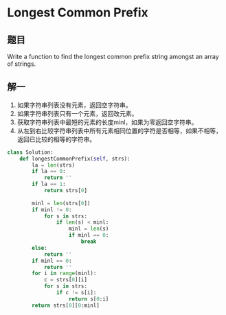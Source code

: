 
# Longest Common Prefix

## 题目
Write a function to find the longest common prefix string amongst an array of strings.

## 解一

1. 如果字符串列表没有元素，返回空字符串。
2. 如果字符串列表只有一个元素，返回改元素。
3. 获取字符串列表中最短的元素的长度minl，如果为零返回空字符串。
4. 从左到右比较字符串列表中所有元素相同位置的字符是否相等，如果不相等，返回已比较的相等的字符串。

```python
class Solution:
    def longestCommonPrefix(self, strs):
        la = len(strs)
        if la == 0:
            return ''
        if la == 1:
            return strs[0]
        
        minl = len(strs[0])
        if minl != 0:
            for s in strs:
                if len(s) < minl:
                    minl = len(s)
                    if minl == 0:
                        break
        else:
            return ''
        if minl == 0:
            return ''
        for i in range(minl):
            c = strs[0][i]
            for s in strs:
                if c != s[i]:
                    return s[0:i]
        return strs[0][0:minl]
```